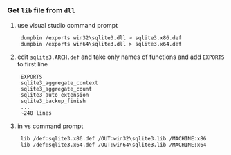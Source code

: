 ### Get `lib` file from `dll`

1. use visual studio command prompt

        dumpbin /exports win32\sqlite3.dll > sqlite3.x86.def
        dumpbin /exports win64\sqlite3.dll > sqlite3.x64.def

1. edit `sqlite3.ARCH.def` and take only names of functions and add `EXPORTS` to first line

        EXPORTS
        sqlite3_aggregate_context
        sqlite3_aggregate_count
        sqlite3_auto_extension
        sqlite3_backup_finish
        ...
        ~240 lines

1. in vs command prompt 

        lib /def:sqlite3.x86.def /OUT:win32\sqlite3.lib /MACHINE:x86
        lib /def:sqlite3.x64.def /OUT:win64\sqlite3.lib /MACHINE:x64
